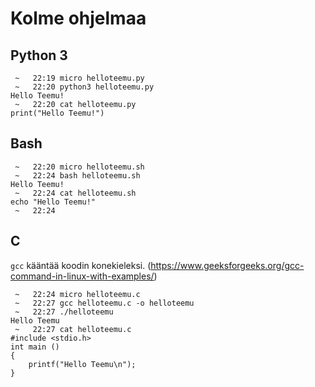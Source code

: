 # Kolme ohjelmaa

## Python 3

	 ~   22:19 micro helloteemu.py
	 ~   22:20 python3 helloteemu.py
	Hello Teemu!
	 ~   22:20 cat helloteemu.py
	print("Hello Teemu!")

## Bash

	 ~   22:20 micro helloteemu.sh
	 ~   22:24 bash helloteemu.sh
	Hello Teemu!
	 ~   22:24 cat helloteemu.sh
	echo "Hello Teemu!"
	 ~   22:24 

## C

`gcc` kääntää koodin konekieleksi. (https://www.geeksforgeeks.org/gcc-command-in-linux-with-examples/)

	 ~   22:24 micro helloteemu.c
	 ~   22:27 gcc helloteemu.c -o helloteemu
	 ~   22:27 ./helloteemu
	Hello Teemu
	 ~   22:27 cat helloteemu.c
	#include <stdio.h>
	int main ()
	{
		printf("Hello Teemu\n");
	}


	
